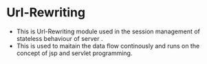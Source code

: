 # Url-Rewriting
* This is Url-Rewriting module used in the session management of stateless behaviour of server .
* This is used to maitain the data flow continously and runs on the concept of jsp and servlet programming.
